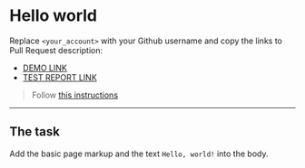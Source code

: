 # Hello world
Replace `<your_account>` with your Github username and copy the links to Pull Request description:
- [DEMO LINK](https://Diana-Yrchyshyn.github.io/layout_hello-world/)
- [TEST REPORT LINK](https://Diana-Yrchyshyn.github.io/layout_hello-world/report/html_report/)

> Follow [this instructions](https://mate-academy.github.io/layout_task-guideline/#how-to-solve-the-layout-tasks-on-github)
___

## The task 
Add the basic page markup and the text `Hello, world!` into the body.
